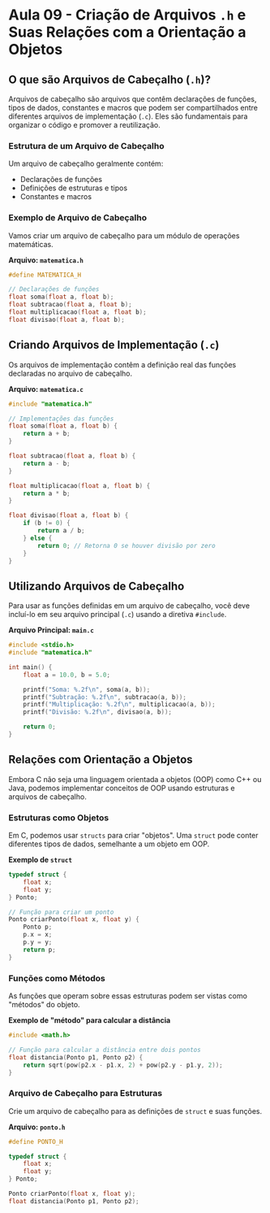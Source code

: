 # Aula 09 - Criação de Arquivos `.h` e Suas Relações com a Orientação a Objetos

## O que são Arquivos de Cabeçalho (`.h`)?

Arquivos de cabeçalho são arquivos que contêm declarações de funções, tipos de dados, constantes e macros que podem ser compartilhados entre diferentes arquivos de implementação (`.c`). Eles são fundamentais para organizar o código e promover a reutilização.

### Estrutura de um Arquivo de Cabeçalho

Um arquivo de cabeçalho geralmente contém:

- Declarações de funções
- Definições de estruturas e tipos
- Constantes e macros

### Exemplo de Arquivo de Cabeçalho

Vamos criar um arquivo de cabeçalho para um módulo de operações matemáticas.

**Arquivo: `matematica.h`**

```c
#define MATEMATICA_H

// Declarações de funções
float soma(float a, float b);
float subtracao(float a, float b);
float multiplicacao(float a, float b);
float divisao(float a, float b);

```

## Criando Arquivos de Implementação (`.c`)

Os arquivos de implementação contêm a definição real das funções declaradas no arquivo de cabeçalho.

**Arquivo: `matematica.c`**

```c
#include "matematica.h"

// Implementações das funções
float soma(float a, float b) {
    return a + b;
}

float subtracao(float a, float b) {
    return a - b;
}

float multiplicacao(float a, float b) {
    return a * b;
}

float divisao(float a, float b) {
    if (b != 0) {
        return a / b;
    } else {
        return 0; // Retorna 0 se houver divisão por zero
    }
}
```

## Utilizando Arquivos de Cabeçalho

Para usar as funções definidas em um arquivo de cabeçalho, você deve incluí-lo em seu arquivo principal (`.c`) usando a diretiva `#include`.

**Arquivo Principal: `main.c`**

```c
#include <stdio.h>
#include "matematica.h"

int main() {
    float a = 10.0, b = 5.0;

    printf("Soma: %.2f\n", soma(a, b));
    printf("Subtração: %.2f\n", subtracao(a, b));
    printf("Multiplicação: %.2f\n", multiplicacao(a, b));
    printf("Divisão: %.2f\n", divisao(a, b));

    return 0;
}
```

## Relações com Orientação a Objetos

Embora C não seja uma linguagem orientada a objetos (OOP) como C++ ou Java, podemos implementar conceitos de OOP usando estruturas e arquivos de cabeçalho.

### Estruturas como Objetos

Em C, podemos usar `structs` para criar "objetos". Uma `struct` pode conter diferentes tipos de dados, semelhante a um objeto em OOP.

**Exemplo de `struct`**

```c
typedef struct {
    float x;
    float y;
} Ponto;

// Função para criar um ponto
Ponto criarPonto(float x, float y) {
    Ponto p;
    p.x = x;
    p.y = y;
    return p;
}
```

### Funções como Métodos

As funções que operam sobre essas estruturas podem ser vistas como "métodos" do objeto.

**Exemplo de "método" para calcular a distância**

```c
#include <math.h>

// Função para calcular a distância entre dois pontos
float distancia(Ponto p1, Ponto p2) {
    return sqrt(pow(p2.x - p1.x, 2) + pow(p2.y - p1.y, 2));
}
```

### Arquivo de Cabeçalho para Estruturas

Crie um arquivo de cabeçalho para as definições de `struct` e suas funções.

**Arquivo: `ponto.h`**

```c
#define PONTO_H

typedef struct {
    float x;
    float y;
} Ponto;

Ponto criarPonto(float x, float y);
float distancia(Ponto p1, Ponto p2);
```
